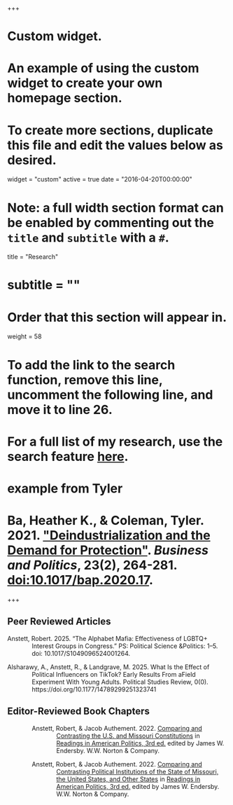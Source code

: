 +++
# Custom widget.
# An example of using the custom widget to create your own homepage section.
# To create more sections, duplicate this file and edit the values below as desired.
widget = "custom"
active = true
date = "2016-04-20T00:00:00"

# Note: a full width section format can be enabled by commenting out the `title` and `subtitle` with a `#`.
title = "Research"
# subtitle = ""


# Order that this section will appear in.
weight = 58

# To add the link to the search function, remove this line, uncomment the following line, and move it to line 26.
# For a full list of my research, use the search feature [here](https://www.jacobauthement.com/publication).

# example from Tyler
# Ba, Heather K., & Coleman, Tyler. 2021. ["Deindustrialization and the Demand for Protection"](https://www.tyler-coleman.com/publication/bacoleman2021). _Business and Politics_, 23(2), 264-281. [doi:10.1017/bap.2020.17](https://doi.org/10.1017/bap.2020.17).


+++
<h2> Peer Reviewed Articles </h2>
<div style="padding-left: 4em; text-indent: -4em;">

<p> Anstett, Robert. 2025. “The Alphabet Mafia: Effectiveness of LGBTQ+ Interest Groups in Congress.” PS: Political Science
 &Politics: 1–5. doi: 10.1017/S1049096524001264. </p>
 
 <p> Alsharawy, A., Anstett, R., & Landgrave, M. 2025. What Is the Effect of Political Influencers on TikTok? Early Results
 From aField Experiment With Young Adults. Political Studies Review, 0(0).
 https://doi.org/10.1177/14789299251323741 </p>

<h2>Editor-Reviewed Book Chapters</h2>

<div style="padding-left: 4em; text-indent: -4em;">

<p> Anstett, Robert, & Jacob Authement. 2022. <a href="https://www.robert-anstett.com/publication/AnstettAuthement2022a">Comparing and Contrasting the U.S. and Missouri Constitutions</a> in <u>Readings in American Politics, 3rd ed.</u> edited by James W. Endersby. W.W. Norton & Company. </p>

<p>Anstett, Robert, & Jacob Authement. 2022. <a href="https://www.robert-anstett.com/publication/AnstettAuthement2022b">Comparing and Contrasting Political Institutions of the State of Missouri, the United States, and Other States</a> in <u>Readings in American Politics, 3rd ed.</u> edited by James W. Endersby. W.W. Norton & Company. </p>

</div>

